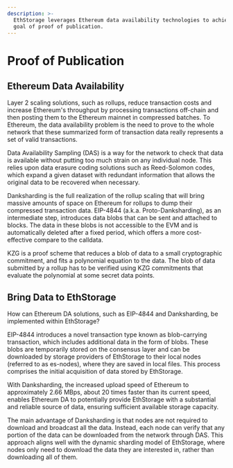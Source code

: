 ```yaml
---
description: >-
  EthStorage leverages Ethereum data availability technologies to achieve the
  goal of proof of publication.
---
```


# Proof of Publication

## Ethereum Data Availability

Layer 2 scaling solutions, such as rollups, reduce transaction costs and increase Ethereum's throughput by processing transactions off-chain and then posting them to the Ethereum mainnet in compressed batches. To Ethereum, the data availability problem is the need to prove to the whole network that these summarized form of transaction data really represents a set of valid transactions.

Data Availability Sampling (DAS) is a way for the network to check that data is available without putting too much strain on any individual node. This relies upon data erasure coding solutions such as Reed-Solomon codes, which expand a given dataset with redundant information that allows the original data to be recovered when necessary.

Danksharding is the full realization of the rollup scaling that will bring massive amounts of space on Ethereum for rollups to dump their compressed transaction data. EIP-4844 (a.k.a. Proto-Danksharding), as an intermediate step, introduces data blobs that can be sent and attached to blocks. The data in these blobs is not accessible to the EVM and is automatically deleted after a fixed period, which offers a more cost-effective compare to the calldata.

KZG is a proof scheme that reduces a blob of data to a small cryptographic commitment, and fits a polynomial equation to the data. The blob of data submitted by a rollup has to be verified using KZG commitments that evaluate the polynomial at some secret data points.

## Bring Data to EthStorage

How can Ethereum DA solutions, such as EIP-4844 and Danksharding, be implemented within EthStorage?

EIP-4844 introduces a novel transaction type known as blob-carrying transaction, which includes additional data in the form of blobs. These blobs are temporarily stored on the consensus layer and can be downloaded by storage providers of EthStorage to their local nodes (referred to as es-nodes), where they are saved in local files. This process comprises the initial acquisition of data stored by EthStorage.

With Danksharding, the increased upload speed of Ethereum to approximately 2.66 MBps, about 20 times faster than its current speed, enables Ethereum DA to potentially provide EthStorage with a substantial and reliable source of data, ensuring sufficient available storage capacity.

The main advantage of Danksharding is that nodes are not required to download and broadcast all the data. Instead, each node can verify that any portion of the data can be downloaded from the network through DAS. This approach aligns well with the dynamic sharding model of EthStorage, where nodes only need to download the data they are interested in, rather than downloading all of them.
